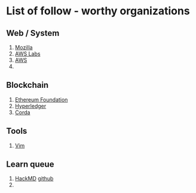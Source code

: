 # List of follow - worthy organizations

## Web / System
1. [Mozilla](https://github.com/mozilla)
2. [AWS Labs](https://github.com/awslabs)
3. [AWS](https://github.com/aws)
4. 


## Blockchain
1. [Ethereum Foundation](https://github.com/ethereum)
2. [Hyperledger](https://github.com/hyperledger)
3. [Corda](https://github.com/corda/corda)

## Tools
1. [Vim](https://github.com/vim)


## Learn queue

1. [HackMD](https://hackmd.io/)  [github](https://github.com/hackmdio)
2. 
